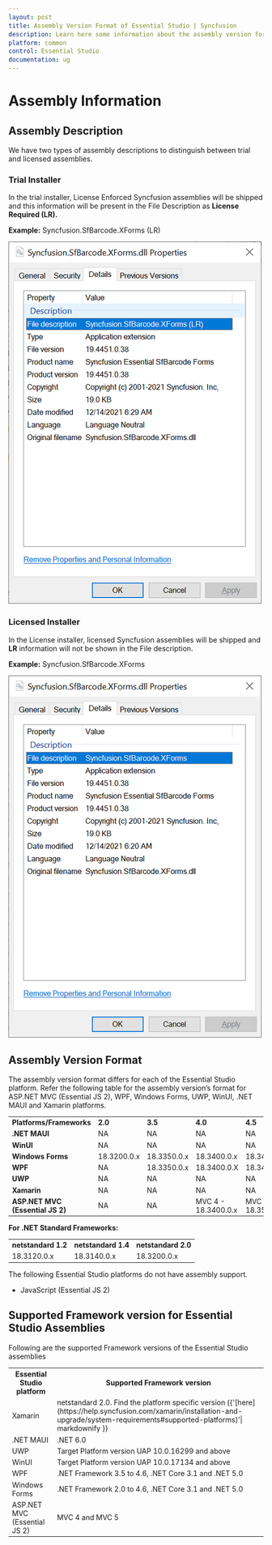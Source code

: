 ```yaml
---
layout: post
title: Assembly Version Format of Essential Studio | Syncfusion
description: Learn here some information about the assembly version format of Syncfusion Essential Studio and more details.
platform: common
control: Essential Studio
documentation: ug
---
```


# Assembly Information

## Assembly Description

We have two types of assembly descriptions to distinguish between trial and licensed assemblies.

### Trial Installer

In the trial installer, License Enforced Syncfusion assemblies will be shipped and this information will be present in the File Description as **License Required (LR).**

**Example:** Syncfusion.SfBarcode.XForms (LR)

![Assembly Details](Documentation-Setup_images/Assembly-Description_img1.png)

### Licensed Installer

In the License installer, licensed Syncfusion assemblies will be shipped and **LR** information will not be shown in the File description.

**Example:** Syncfusion.SfBarcode.XForms

![Assembly Details](Documentation-Setup_images/Assembly-Description_img2.png)


## Assembly Version Format

The assembly version format differs for each of the Essential Studio platform. Refer the following table for the assembly version’s format for ASP.NET MVC (Essential JS 2), WPF, Windows Forms, UWP, WinUI, .NET MAUI and Xamarin platforms.



<table>
<tr>
<td>
<b>Platforms/Frameworks</b></td><td>
<b>2.0</b></td><td>
<b>3.5</b></td><td>
<b>4.0</b></td><td>
<b>4.5</b></td><td>
<b>4.5.1</b></td><td>
<b>4.6</b></td><td>
<b>netcoreapp3.1</b></td><td>
<b>net 5.0</b></td><td>
<b>net 6.0</b></td><td>
<b>uap10.0</b></td></tr>
<tr>
<td>
<b>.NET MAUI</b></td><td>
NA</td><td>
NA</td><td>
NA</td><td>
NA</td><td>
NA</td><td>
NA</td><td>
NA</td><td>
NA</td><td>
19.3600.0.x</td><td>
NA</td></tr>
<tr>
<td>
<b>WinUI</b></td><td>
NA</td><td>
NA</td><td>
NA</td><td>
NA</td><td>
NA</td><td>
NA</td><td>
NA</td><td>
19.1500.0.x</td><td>
NA</td><td>
18.3300.0.x</td></tr>
<tr>
<td>
<b>Windows Forms</b></td><td>
18.3200.0.x</td><td>
18.3350.0.x</td><td>
18.3400.0.x</td><td>
18.3450.0.x</td><td>
18.3451.0.x</td><td>
18.3460.0.x</td><td>
18.3310.0.x</td><td>
18.3500.0.x</td><td>
NA</td><td>
NA</td></tr>
<tr>
<td>
<b>WPF</b></td><td>
NA</td><td>
18.3350.0.x</td><td>
18.3400.0.X</td><td>
18.3450.0.X</td><td>
18.3451.0.X</td><td>
18.3460.0.x</td><td>
18.3310.0.x</td><td>
18.3500.0.x</td><td>
NA</td><td>
NA</td></tr>
<tr>
<td>
<b>UWP</b></td><td>
NA</td><td>
NA</td><td>
NA</td><td>
NA</td><td>
NA</td><td>
18.3460.0.x</td><td>
NA</td><td>
NA</td><td>
NA</td><td>
NA</td></tr>
<tr>
<td>
<b>Xamarin</b></td><td>
NA</td><td>
NA</td><td>
NA</td><td>
NA</td><td>
18.3451.0.x</td><td>
NA</td><td>
NA</td><td>
NA</td><td>
NA</td><td>
NA</td></tr>
<tr>
<td>
<b>ASP.NET MVC (Essential JS 2)</b></td><td>
NA</td><td>
NA</td><td>
MVC 4 - 18.3400.0.x</td><td>
MVC 5 - 18.3500.0.x</td><td>
NA</td><td>
NA</td><td>
NA</td><td>
NA</td><td>
NA</td><td>
NA</td></tr>
</table>

**For .NET Standard Frameworks:**

<table>
<tr>
<td>
<b>netstandard 1.2</b></td><td>
<b>netstandard 1.4</b></td><td>
<b>netstandard 2.0</b></td></tr>
<tr>
<td>
18.3120.0.x</td><td>
18.3140.0.x</td><td>
18.3200.0.x</td></tr>
</table>

The following Essential Studio platforms do not have assembly support.

* JavaScript (Essential JS 2)

## Supported Framework version for Essential Studio Assemblies

Following are the supported Framework versions of the Essential Studio assemblies

<table>
<tr>
<th>Essential Studio platform</th>
<th>Supported Framework version</th>
</tr>
<tr>
<td>Xamarin</td>
<td>netstandard 2.0. Find the platform specific version {{'[here](https://help.syncfusion.com/xamarin/installation-and-upgrade/system-requirements#supported-platforms)'| markdownify }}</td>
</tr>
<tr>
<td>.NET MAUI</td>
<td>.NET 6.0</td>
</tr>
<tr>
<td>UWP</td>
<td>Target Platform version UAP 10.0.16299 and above</td>
</tr>
<tr>
<td>WinUI</td>
<td>Target Platform version UAP 10.0.17134 and above</td>
</tr>
<tr>
<td>WPF</td>
<td>.NET Framework 3.5 to 4.6, .NET Core 3.1 and .NET 5.0</td>
</tr>
<tr>
<td>Windows Forms</td>
<td>.NET Framework 2.0 to 4.6, .NET Core 3.1 and .NET 5.0</td>
</tr>
<tr>
<td>ASP.NET MVC (Essential JS 2)</td>
<td>MVC 4 and MVC 5</td>
</tr>
</table>